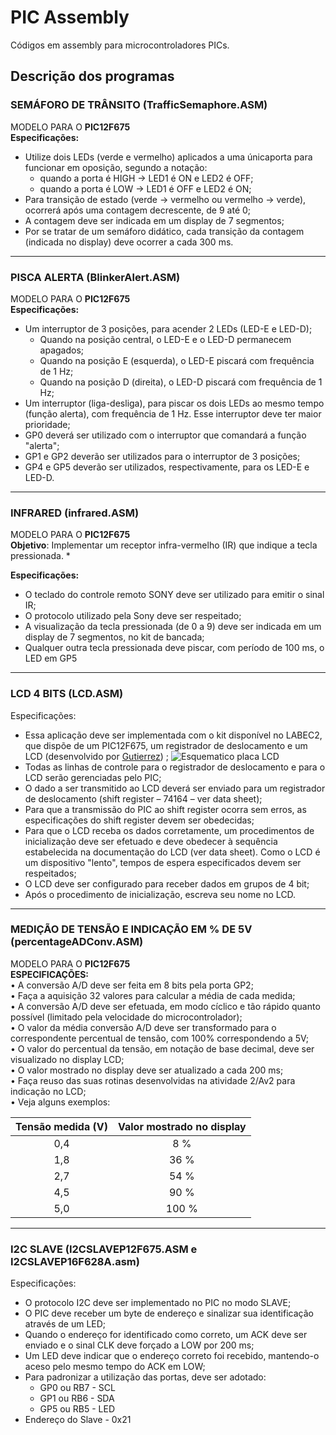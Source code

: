 # PIC Assembly
Códigos em assembly para microcontroladores PICs.  
## Descrição dos programas  

### SEMÁFORO DE TRÂNSITO (TrafficSemaphore.ASM)  
 MODELO PARA O **PIC12F675**  
**Especificações:**  
* Utilize dois LEDs (verde e vermelho) aplicados a uma únicaporta para funcionar em oposição, segundo a notação:   
	*  quando a porta é HIGH → LED1 é ON e LED2 é OFF;   
	* quando a porta é LOW → LED1 é OFF e LED2 é ON;   
* Para transição de estado (verde → vermelho ou vermelho → verde), ocorrerá após uma contagem decrescente, de 9 até 0;    
* A contagem deve ser indicada em um display de 7 segmentos;  
* Por se tratar de um semáforo didático, cada transição da contagem (indicada no display) deve ocorrer a cada 300 ms.   
* * * *
### PISCA ALERTA (BlinkerAlert.ASM)
MODELO PARA O **PIC12F675**  
**Especificações:** 
* Um interruptor de 3 posições, para acender 2 LEDs (LED-E e LED-D);   
	* Quando na posição central, o LED-E e o LED-D permanecem apagados;   
	* Quando na posição E (esquerda), o LED-E piscará com frequência de 1 Hz;   
	* Quando na posição D (direita), o LED-D piscará com frequência de 1 Hz;   
* Um interruptor (liga-desliga), para piscar os dois LEDs ao mesmo tempo (função alerta), com frequência de 1 Hz.    Esse interruptor deve ter maior prioridade;   
* GP0 deverá ser utilizado com o interruptor que comandará a função "alerta";   
* GP1 e GP2 deverão ser utilizados para o interruptor de 3 posições;
* GP4 e GP5 deverão ser utilizados, respectivamente, para os LED-E e LED-D.
* * * *
### INFRARED (infrared.ASM)
 MODELO PARA O **PIC12F675**  
**Objetivo**: Implementar um receptor infra-vermelho (IR) que indique a tecla pressionada. *

**Especificações:** 
* O teclado do controle remoto SONY deve ser utilizado para emitir o sinal IR; 
* O protocolo utilizado pela Sony deve ser respeitado;
* A visualização da tecla pressionada (de 0 a 9) deve ser  indicada em um display de 7 segmentos, no kit de bancada; 
* Qualquer outra tecla pressionada deve piscar, com  período de 100 ms, o LED em GP5 
* * * *
### LCD 4 BITS (LCD.ASM)
Especificações: 
* Essa aplicação deve ser implementada com o kit disponível no LABEC2, que dispõe de um PIC12F675, um registrador de deslocamento e um LCD (desenvolvido por [Gutierrez](https://github.com/gutierrezps)) ; 
![Esquematico placa LCD](https://i.imgur.com/cTeNyUo.png)
* Todas as linhas de controle para o registrador de deslocamento e para o LCD serão gerenciadas pelo PIC; 
* O dado a ser transmitido ao LCD deverá ser enviado para um registrador de deslocamento (shift register – 74164 – ver data sheet); 
* Para que a transmissão do PIC ao shift register ocorra sem erros, as especificações do shift register devem ser obedecidas; 
* Para que o LCD receba os dados corretamente, um procedimentos de inicialização deve ser efetuado e deve obedecer à sequência estabelecida na documentação do LCD (ver data sheet). Como o LCD é um dispositivo "lento", tempos de espera especificados devem ser respeitados; 
* O LCD deve ser configurado para receber dados em grupos de 4 bit; 
* Após o procedimento de inicialização, escreva seu nome no LCD.
* * * *
### MEDIÇÃO DE TENSÃO E INDICAÇÃO EM % DE 5V (percentageADConv.ASM)  
 MODELO PARA O **PIC12F675**   
**ESPECIFICAÇÕES:**  
 • A conversão A/D deve ser feita em 8 bits pela porta GP2;  
 • Faça a aquisição 32 valores para calcular a média de cada medida;  
 • A conversão A/D deve ser efetuada, em modo cíclico e tão rápido quanto possível (limitado pela velocidade do microcontrolador);  
 • O valor da média conversão A/D deve ser transformado para o correspondente percentual de tensão, com 100% correspondendo a 5V;  
 • O valor do percentual da tensão, em notação de base decimal, deve ser visualizado no display LCD;  
 • O valor mostrado no display deve ser atualizado a cada 200 ms;  
 • Faça reuso das suas rotinas desenvolvidas na atividade 2/Av2 para indicação no LCD;  
 • Veja alguns exemplos:  
 
| 	Tensão medida (V) 	|	 Valor mostrado no display 	|
|	:-----------------:	|	:-------------------------:	|
| 	       0,4        	|  	          8 %            	|
| 	       1,8        	|  	          36 %           	|
| 	       2,7        	|  	          54 %           	|
|   	     4,5        	|  	          90 %           	|
|  	      5,0        	|  	         100 %           	|

* * * *
### I2C SLAVE (I2CSLAVEP12F675.ASM e I2CSLAVEP16F628A.asm)  
Especificações:  
* O protocolo I2C deve ser implementado no PIC no modo SLAVE; 
* O PIC deve receber um byte de endereço e sinalizar sua identificação através de um LED; 
* Quando o endereço for identificado como correto, um ACK deve ser enviado e o sinal CLK deve forçado a LOW por 200 ms; 
* Um LED deve indicar que o endereço correto foi recebido, mantendo-o aceso pelo mesmo tempo do ACK em LOW; 
* Para padronizar a utilização das portas, deve ser adotado:   
	* GP0 ou RB7 - SCL   
	* GP1 ou RB6 - SDA   
	* GP5 ou RB5 - LED  
* Endereço do Slave - 0x21  
